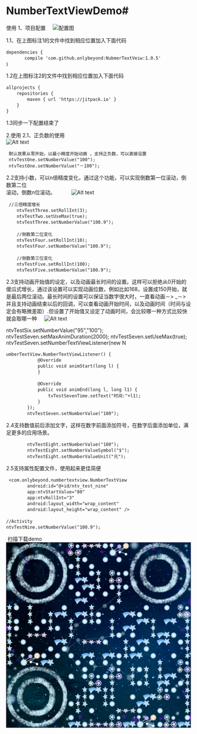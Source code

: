 # NumberTextViewDemo# 
使用
 1、项目配置
     ![配置图](http://7xpffz.com1.z0.glb.clouddn.com/图片1.png)
       
       
  1.1、在上图标注1的文件中找到相应位置加入下面代码

```
dependencies {
       compile 'com.github.onlybeyond:NubmerTextVeiw:1.0.5'
｝
```
1.2在上图标注2的文件中找到相应位置加入下面代码

```
allprojects {
    repositories {
        maven { url 'https://jitpack.io' }
    }
}
```
1.3同步一下配置结束了

2.使用
     2.1、正负数的使用       
           ![Alt text](http://7xpffz.com1.z0.glb.clouddn.com/1.gif)
```
 默认效果从零开始，以最小精度开始动画 ，支持正负数，可以直接设置               
 ntvTestOne.setNumberValue("100");
 ntvTestOne.setNumberValue("－100");
```
  2.2支持小数，可以n倍精度变化，通过这个功能，可以实现倒数第一位滚动，倒数第二位   
      滚动，倒数n位滚动。
           ![Alt text](http://7xpffz.com1.z0.glb.clouddn.com/2.gif)

```
 //三倍精度增长
    ntvTestThree.setRollInt(3);
    ntvTestTwo.setUseMax(true);
    ntvTestThree.setNumberValue("100.9");

    //倒数第二位变化
    ntvTestFour.setRollInt(10);
    ntvTestFour.setNumberValue("100.9");

    //倒数第三位变化
    ntvTestFive.setRollInt(100);
    ntvTestFive.setNumberValue("100.9");
```

2.3支持动画开始值的设定，以及动画最长时间的设置。这样可以拒绝从0开始的傻瓜式增长，通过该设置可以实现动画位数，例如比如168，设置成150开始，就是最后两位滚动。最长时间的设置可以保证当数字很大时，一直看动画－> _－> 并且支持动画结束以后的回调，可以查看动画开始时间，以及动画时间（时间与设定会有略微差距）.但设置了开始值又设定了动画时间，会比较哪一种方式比较快就会取哪一种
      ![Alt text](http://7xpffz.com1.z0.glb.clouddn.com/3.gif)


 ntvTestSix.setNumberValue("95","100");
        ntvTestSeven.setMaxAnimDuration(2000);
        ntvTestSeven.setUseMax(true);
        ntvTestSeven.setNumberTextViewListener(new N

```
umberTextView.NumberTextViewListener() {
            @Override
            public void animStart(long l) {
            }

            @Override
            public void animEnd(long l, long l1) {
                tvTestSevenTime.setText("时间:"+l1);
            }
        });
        ntvTestSeven.setNumberValue("100");
```

2.4支持数值前后添加文字，这样在数字前面添加符号，在数字后面添加单位，满足更多的应用场景。
 

```
        ntvTestEight.setNumberValue("100");
        ntvTestEight.setNumberValueSymbol("$");
        ntvTestEight.setNumberValueUnit("元");
```
2.5支持属性配置文件，使用起来更佳简便
```
 <com.onlybeyond.numbertextview.NumberTextView
        android:id="@+id/ntv_test_nine"
        app:ntvStartValue="80"
        app:ntvRollInt="3"
        android:layout_width="wrap_content"
        android:layout_height="wrap_content" />

//Activity        
ntvTestNine.setNumberValue("100.9");

```
  扫描下载demo
          ![配置图](https://github.com/onlybeyond/NumberTextViewDemo/blob/master/app/src/main/res/mipmap-xhdpi/ic_down.jpg)            
        
        

                

